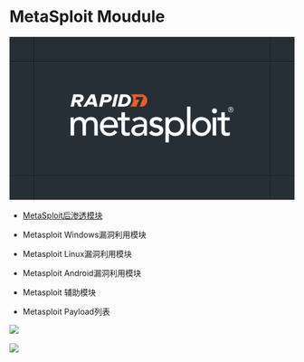 # MetaSploit Moudule

![](./readme/1.png)

- [MetaSploit后渗透模块](./MetaSploit后渗透模块.md)

- Metasploit Windows漏洞利用模块
- Metasploit Linux漏洞利用模块
- Metasploit Android漏洞利用模块
- Metasploit 辅助模块
- Metasploit Payload列表



![](https://img.shields.io/badge/Search-MetaSploit-brightgreen)

![](https://img.shields.io/badge/Powerd%20By-Awrrays-blue)
